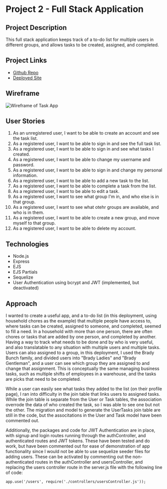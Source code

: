 # Project 2 - Full Stack Application 

## Project Description
This full stack application keeps track of a to-do list for multiple users in different groups, and allows tasks to be created, assigned, and completed. 

## Project Links
- [Github Repo](https://github.com/sethchad/project-2-full-stack-app)
- [Deployed Site](https://seth-chadwick-task-app.herokuapp.com/)

## Wireframe
![Wireframe of Task App](https://github.com/sethchad/project-2-full-stack-app/blob/main/images/task_app_wireframe.jpg)

## User Stories
1. As an unregistered user, I want to be able to create an account and see the task list.
2. As a registered user, I want to be able to sign in and see the full task list. 
3. As a registered user, I want to be able to sign in and see what tasks I created. 
4. As a registered user, I want to be able to change my username and password. 
5. As a registered user, I want to be able to sign in and change my personal information. 
6. As a registered user, I want to be able to add a new task to the list.
7. As a registered user, I want to be able to complete a task from the list. 
8. As a registered user, I want to be able to edit a task. 
9. As a registered user, I want to see what group I'm in, and who else is in that group. 
10. As a registered user, I want to see what otehr groups are available, and who is in them.
11. As a registered user, I want to be able to create a new group, and move myself to that group. 
12. As a registered user, I want to be able to delete my account. 

## Technologies
- Node.js
- Express
- EJS
- EJS Partials
- Sequelize
- User Authentication using bcrypt and JWT (implemented, but deactivated)

## Approach
I wanted to create a useful app, and a to-do list (in this deployment, using household chores as the example) that multiple people have access to, where tasks can be created, assigned to someone, and completed, seemed to fill a need. In a household with more than one person, there are often chores or tasks that are added by one person, and completed by another. Having a way to track what needs to be done and by who is very useful, and also translatable to any situation with multiple users and multiple tasks. Users can also assigned to a group, in this deployment, I used the Brady Bunch family, and divided users into "Brady Ladies" and "Brady Gentleman", and a user can see which group they are assigned to and change that assignment. This is conceptually the same managing business tasks, such as multiple shifts of employees in a warehouse, and the tasks are picks that need to be completed. 

While a user can easily see what tasks they added to the list (on their profile page), I ran into difficulty in the join table that links users to assigned tasks. While the join table is separate from the User or Task tables, the association overrode the data of who created the task, so I was able to see one but not the other. The migration and model to generate the UserTasks join table are still in the code, but the associtations in the User and Task model have been commented out. 

Additionally, the packages and code for JWT Authentication are in place, with signup and login routes running through the authController, and authenticated routes and JWT tokens. These have been tested and do work, but have been commented out for ease of demonstration of app functionality since I would not be able to use sequelize seeder files for adding users. These can be activated by commenting out the non-authenticated routes in the authController and usersController, and replacing the users controller route in the server.js file with the following line of code: 

```
app.use('/users', require('./controllers/usersController.js'));
```

